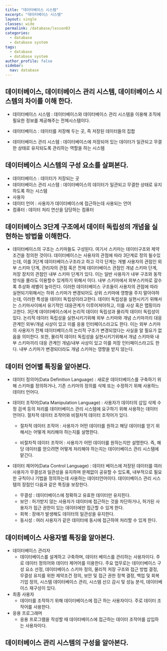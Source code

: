 ```yaml
---
title: "데이터베이스 시스템"
excerpt: "데이터베이스 시스템"
layout: single
classes: wide
permalink: /database/lesson03
categories:
  - database
  - database system
tags:
  - database
  - database system
author_profile: false
sidebar:
  nav: database
---
```


## 데이터베이스, 데이터베이스 관리 시스템, 데이터베이스 시스템의 차이를 이해 한다.

- 데이터베이스 시스템 : 데이터베이스와 데이터베이스 관리 시스템을 이용해 조직에 필요한 정보를 제공해주는 전체시스템이다.

- 데이터베이스 : 데이터를 저장해 두는 곳, 즉 저장된 데이터들의 집합

- 데이터베이스 관리 시스템 : 데이터베이스에 저장되어 있는 데이터가 일관되고 무결한 상태로 유지되도록 관리하는 역할을 하는 시스템

## 데이터베이스 시스템의 구성 요소를 살펴본다.

- 데이터베이스 : 데이터가 저장되는 곳
- 데이터베이스 관리 시스템 : 데이터베이스의 데이터가 일관되고 무결한 상태로 유지하도록 하는 시스템
- 사용자
- 데이터 언어 : 사용자가 데이터베이스에 접근하는데 사용되는 언어
- 컴퓨터 : 데이터 처리 연산을 담당하는 컴퓨터

## 데이터베이스 3단계 구조에서 데이터 독립성의 개념을 실현하는 방법을 이해한다.

- 데이터베이스의 구조는 스키마들도 구성된다. 여기서 스키마는 데이터구조와 제약조건을 정의한 것이다. 데이터베이스는 사용자의 관점에 따라 3단계로 정의 될수있는데, 이를 3단계 데이터베이스구조라고 하고 각각 단계는 개별 사용자의 관점인 외부 스키마 단계, 관리자의 관점 혹은 전체 데이터베이스 관점인 개념 스키마 단계, 저장 장치의 관점인 내부 스키마 단계가 있다. 이는 일반 사용자가 내부 구조와 동작방식을 몰라도 이용할수 있게하기 위해서 이다.
  내부 스키마에서 외부스키마로 갈수록 추상화 레벨이 높아진다.
  이러한 데이터베이스 구조들이 사용자의 관점에 따라 실현되기위해서는 하위 스키마가 변경되어도 상위 스키마에 영향을 주지 말아야하는데, 이러한 특성을 데이터 독립성이라고한다. 데이터 독립성을 실현시키기 위해서는 스키마사이에서 유기적인 대응관계가 이루어져야하고, 이를 사상 혹은 맵핑이라고한다.
  3단계 데이터베이스에서 논리적 데이터 독립성과 물리적 데이터 독립성이 있다. 논리적 데이터 독립성을 실현시키기위해 외부 스키마와 개념 스키마끼리 대응 관계인 외부/개념 사상이 있고 이를 응용 인터페이스라고도 한다. 이는 외부 스키마의 사용자가 전체 데이터베이스의 논리적 구조가 변경되었다는 사실을 알 필요가 없음을 의미한다.
  또한, 물리적 데이터 독립성을 실현시키기위해서 개념 스키마와 내부 스키마끼리 대응 관계인 개념/내부 사상이 있고 이를 저장 인터페이스라고도 한다. 내부 스키마가 변경되더라도 개념 스키마는 영향을 받지 않는다.

## 데이터 언어별 특징을 알아본다.

- 데이터 정의어(Data Definition Language) : 새로운 데이터베이스를 구축하기 위해 스키마를 정의하거나, 기존 스키마의 정의를 삭제 또는 수정하기 위해 사용하느 데이터 언어다.

- 데이터 조작어(Data Manipulation Language) : 사용자가 데이터의 삽입 삭제 수정 검색 등의 처리를 데이터베이스 관리 시스템에 요구하기 위해 사용하는 데이터 언어다. 절차적 데이터 조작어와 비절차적 데이터 조작어가 있다.

  - 절차적 데이터 조작어 : 사용자가 어떤 데이터를 원하고 해당 데이터를 얻기 위해서는 어떻게 처리해야 하는지를 설명한다.

  - 비절차적 데이터 조작어 : 사용자가 어떤 데이터를 원하는지만 설명한다. 즉, 해당 데이터를 얻으려면 어떻게 처리해야 하는지는 데이터베이스 관리 시스템에 맡긴다.

- 데이터 제어어(Data Control Language) : 데이터 베이스에 저장된 데이터를 여러 사용자가 무결성과 일관성을 유지하며 문제없이 공유할 수 있도록, 내부적으로 필요한 규칙이나 기법을 정의하는데 사용하는 데이터언어이다. 데이터베이스 관리 시스템의 장점인 다음과 같은 특징을 보장한다.

  - 무결성 : 데이터베이스에 정확하고 유효한 데이터만 유지힌다.
  - 보안 : 허가받지 않는 사용자가 데이터에 접근하는 것을 차단하거나, 허가된 사용자가 접근 권한이 있는 데이터에만 접근할 수 있게 한다.
  - 회복 : 장애가 발생해도 데이터의 일관성을 유지한다.
  - 동시성 : 여러 사용자가 같은 데이터에 동시에 접근하여 처리할 수 있게 한다.

## 데이터베이스 사용자별 특징을 알아본다.

- 데이터베이스 관리자
  - 데이터베이스를 설계하고 구축하며, 데이터 베이스를 관리하는 사용자이다. 주로 데이터 정의어와 데이터 제어어를 이용한다.
    주요 업무로는 데이터베이스 구성 요소 선정, 데이터베이스 스키마 정의, 물리적 저장 구조와 접근 방법 결정, 무결성 유지를 위한 제약조건 정의, 보안 및 접근 권한 정책 결정, 백업 및 회복 기업 정의, 시스템 데이터베이스 관리, 시스템 선으 감시 및 성능 분석, 데이터베이스 재구성이 있다.
- 최종 사용자
  - 데이터를 조작하기 위해 데이터베이스에 접근 하는 사용자이다. 주로 데이터 조작어를 사용한다.
- 응용 프로그래머
  - 응용 프로그램을 작성할 때 데이터베이스에 접근하는 데이터 조작어를 삽입하는 사용자이다.

## 데이터베이스 관리 시스템의 구성을 알아본다.
